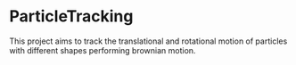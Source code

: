 # ParticleTracking
This project aims to track the translational and rotational motion of particles with different shapes performing brownian motion.

